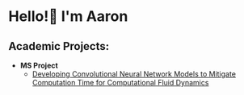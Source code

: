 <h1> Hello!👋 I'm Aaron</h1>
<h2>Academic Projects:</h2>

- <b>MS Project </b>
  - [Developing Convolutional Neural Network Models to Mitigate Computation Time for Computational Fluid Dynamics](https://github.com/sawaaron221/MS-Project)
